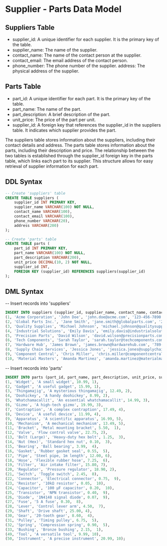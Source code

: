 # Supplier - Parts Data Model
## Suppliers Table
* supplier_id: A unique identifier for each supplier. It is the primary key of the table.
* supplier_name: The name of the supplier.
* contact_name: The name of the contact person at the supplier.
* contact_email: The email address of the contact person.
* phone_number: The phone number of the supplier.
address: The physical address of the supplier.
## Parts Table
* part_id: A unique identifier for each part. It is the primary key of the table.
* part_name: The name of the part.
* part_description: A brief description of the part.
* unit_price: The price of the part per unit.
* supplier_id: A foreign key that references the supplier_id in the suppliers table. It indicates which supplier provides the part.

The suppliers table stores information about the suppliers, including their contact details and address. The parts table stores information about the parts, including their description and price. The relationship between the two tables is established through the supplier_id foreign key in the parts table, which links each part to its supplier. This structure allows for easy retrieval of supplier information for each part.



## DDL Syntax
```sql
-- Create 'suppliers' table
CREATE TABLE suppliers (
    supplier_id INT PRIMARY KEY,
    supplier_name VARCHAR(100) NOT NULL,
    contact_name VARCHAR(100),
    contact_email VARCHAR(100),
    phone_number VARCHAR(20),
    address VARCHAR(200)
);

-- Create 'parts' table
CREATE TABLE parts (
    part_id INT PRIMARY KEY,
    part_name VARCHAR(100) NOT NULL,
    part_description VARCHAR(200),
    unit_price DECIMAL(10, 2) NOT NULL,
    supplier_id INT,
    FOREIGN KEY (supplier_id) REFERENCES suppliers(supplier_id)
);
```

## DML Syntax

-- Insert records into 'suppliers'
```sql
INSERT INTO suppliers (supplier_id, supplier_name, contact_name, contact_email, phone_number, address) VALUES
(1, 'Acme Corporation', 'John Doe', 'john.doe@acme.com', '123-456-7890', '123 Main St, Anytown, USA'),
(2, 'Global Parts Inc.', 'Jane Smith', 'jane.smith@globalparts.com', '234-567-8901', '456 Elm St, Anytown, USA'),
(3, 'Quality Supplies', 'Michael Johnson', 'michael.johnson@qualitysupplies.com', '345-678-9012', '789 Pine St, Anytown, USA'),
(4, 'Industrial Solutions', 'Emily Davis', 'emily.davis@industrialsolutions.com', '456-789-0123', '101 Oak St, Anytown, USA'),
(5, 'Precision Parts', 'David Wilson', 'david.wilson@precisionparts.com', '567-890-1234', '202 Maple St, Anytown, USA'),
(6, 'Tech Components', 'Sarah Taylor', 'sarah.taylor@techcomponents.com', '678-901-2345', '303 Cedar St, Anytown, USA'),
(7, 'Hardware Hub', 'James Brown', 'james.brown@hardwarehub.com', '789-012-3456', '404 Birch St, Anytown, USA'),
(8, 'Supply Chain Services', 'Jessica Jones', 'jessica.jones@supplychainservices.com', '890-123-4567', '505 Cherry St, Anytown, USA'),
(9, 'Component Central', 'Chris Miller', 'chris.miller@componentcentral.com', '901-234-5678', '606 Walnut St, Anytown, USA'),
(10, 'Material Masters', 'Amanda Martinez', 'amanda.martinez@materialmasters.com', '012-345-6789', '707 Spruce St, Anytown, USA');
```
-- Insert records into 'parts'
```sql
INSERT INTO parts (part_id, part_name, part_description, unit_price, supplier_id) VALUES
(1, 'Widget', 'A small widget', 10.99, 1),
(2, 'Gadget', 'A useful gadget', 15.99, 1),
(3, 'Thingamajig', 'A mysterious thingamajig', 12.49, 2),
(4, 'Doohickey', 'A handy doohickey', 8.99, 2),
(5, 'Whatchamacallit', 'An essential whatchamacallit', 14.99, 3),
(6, 'Gizmo', 'A high-tech gizmo', 19.99, 3),
(7, 'Contraption', 'A complex contraption', 17.49, 4),
(8, 'Device', 'A useful device', 11.99, 4),
(9, 'Apparatus', 'A scientific apparatus', 16.99, 5),
(10, 'Mechanism', 'A mechanical mechanism', 13.49, 5),
(11, 'Bracket', 'Metal mounting bracket', 5.50,  1),
(12, 'Valve', 'Flow control valve', 22.75, 2),
(13, 'Bolt (Large)', 'Heavy-duty hex bolt', 1.25,  3),
(14, 'Nut (Hex)', 'Standard hex nut', 0.10,  3),
(15, 'Bearing', 'Ball bearing', 3.99,  4),
(16, 'Gasket', 'Rubber gasket seal', 0.55,  5),
(17, 'Pipe', 'Steel pipe, 1m length', 12.00, 6),
(18, 'Hose', 'Flexible rubber hose', 7.25,  6),
(19, 'Filter', 'Air intake filter', 15.80, 7),
(20, 'Regulator', 'Pressure regulator', 18.90, 2),
(21, 'Switch', 'Toggle switch', 2.45,  8),
(22, 'Connector', 'Electrical connector', 0.75,  9),
(23, 'Resistor', '10kΩ resistor', 0.05,  10),
(24, 'Capacitor', '100 µF capacitor', 0.20,  10),
(25, 'Transistor', 'NPN transistor', 0.40,  9),
(26, 'Diode', '1N4148 signal diode', 0.07,  9),
(27, 'Fuse', '5 A fuse', 0.30,  8),
(28, 'Lever', 'Control lever arm', 4.50,  7),
(29, 'Shaft', 'Drive shaft', 25.00, 4),
(30, 'Gear', '20-tooth gear', 8.60,  4),
(31, 'Pulley', 'Timing pulley', 6.75,  5),
(32, 'Spring', 'Compression spring', 0.90,  5),
(33, 'Bushing', 'Bronze bushing', 2.15,  1),
(49, 'Tool', 'A versatile tool', 9.99, 10),
(50, 'Instrument', 'A precise instrument', 20.99, 10);
```
